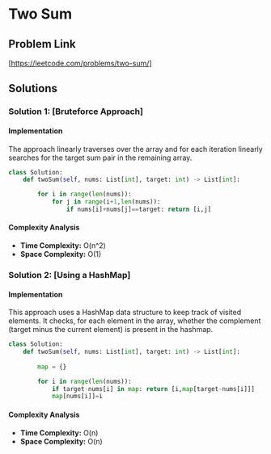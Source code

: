 # Two Sum

## Problem Link

[https://leetcode.com/problems/two-sum/]

## Solutions

### Solution 1: [Bruteforce Approach]

#### Implementation

The approach linearly traverses over the array and for each iteration linearly searches for the target sum pair in the remaining array.

```python
class Solution:
    def twoSum(self, nums: List[int], target: int) -> List[int]:

        for i in range(len(nums)):
            for j in range(i+1,len(nums)):
                if nums[i]+nums[j]==target: return [i,j]

```

#### Complexity Analysis

- **Time Complexity:** O(n^2)
- **Space Complexity:** O(1)

### Solution 2: [Using a HashMap]

#### Implementation

This approach uses a HashMap data structure to keep track of visited elements. It checks, for each element in the array, whether the complement (target minus the current element) is present in the hashmap.


```python
class Solution:
    def twoSum(self, nums: List[int], target: int) -> List[int]:
        
        map = {}

        for i in range(len(nums)):
            if target-nums[i] in map: return [i,map[target-nums[i]]]
            map[nums[i]]=i
```

#### Complexity Analysis

- **Time Complexity:** O(n)
- **Space Complexity:** O(n)
